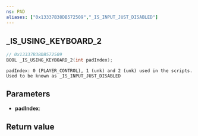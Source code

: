 ```yaml
---
ns: PAD
aliases: ["0x13337B38DB572509","_IS_INPUT_JUST_DISABLED"]
---
```

## _IS_USING_KEYBOARD_2

```c
// 0x13337B38DB572509
BOOL _IS_USING_KEYBOARD_2(int padIndex);
```

```
padIndex: 0 (PLAYER_CONTROL), 1 (unk) and 2 (unk) used in the scripts.
Used to be known as _IS_INPUT_JUST_DISABLED
```

## Parameters
* **padIndex**: 

## Return value
